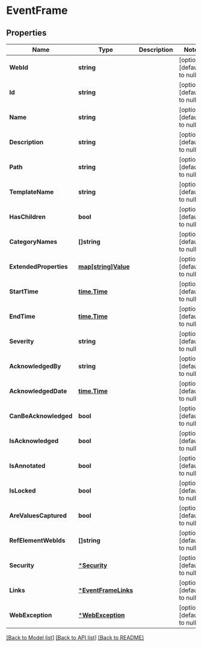 # EventFrame

## Properties
Name | Type | Description | Notes
------------ | ------------- | ------------- | -------------
**WebId** | **string** |  | [optional] [default to null]
**Id** | **string** |  | [optional] [default to null]
**Name** | **string** |  | [optional] [default to null]
**Description** | **string** |  | [optional] [default to null]
**Path** | **string** |  | [optional] [default to null]
**TemplateName** | **string** |  | [optional] [default to null]
**HasChildren** | **bool** |  | [optional] [default to null]
**CategoryNames** | **[]string** |  | [optional] [default to null]
**ExtendedProperties** | [**map[string]Value**](Value.md) |  | [optional] [default to null]
**StartTime** | [**time.Time**](time.Time.md) |  | [optional] [default to null]
**EndTime** | [**time.Time**](time.Time.md) |  | [optional] [default to null]
**Severity** | **string** |  | [optional] [default to null]
**AcknowledgedBy** | **string** |  | [optional] [default to null]
**AcknowledgedDate** | [**time.Time**](time.Time.md) |  | [optional] [default to null]
**CanBeAcknowledged** | **bool** |  | [optional] [default to null]
**IsAcknowledged** | **bool** |  | [optional] [default to null]
**IsAnnotated** | **bool** |  | [optional] [default to null]
**IsLocked** | **bool** |  | [optional] [default to null]
**AreValuesCaptured** | **bool** |  | [optional] [default to null]
**RefElementWebIds** | **[]string** |  | [optional] [default to null]
**Security** | [***Security**](Security.md) |  | [optional] [default to null]
**Links** | [***EventFrameLinks**](EventFrameLinks.md) |  | [optional] [default to null]
**WebException** | [***WebException**](WebException.md) |  | [optional] [default to null]

[[Back to Model list]](../README.md#documentation-for-models) [[Back to API list]](../README.md#documentation-for-api-endpoints) [[Back to README]](../README.md)


